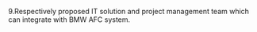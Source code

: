 9.Respectively proposed IT solution and project management team which can integrate with BMW AFC system. 